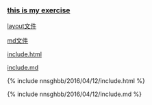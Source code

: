 ### [this is my exercise](http://bigdata-mindstorms.github.io/jekyll-playground/public/nnsghbb/2016/04/12/index.html)

[layout文件](https://github.com/bigdata-mindstorms/jekyll-playground/blob/gh-pages/nnsghbb/2016/04/12/layout.html)

[md文件](https://github.com/bigdata-mindstorms/jekyll-playground/blob/gh-pages/public/nnsghbb/2016/04/12/index.md)

[include.html](https://github.com/bigdata-mindstorms/jekyll-playground/blob/gh-pages/_includes/nnsghbb/2016/04/12/include.html)

[include.md](https://github.com/bigdata-mindstorms/jekyll-playground/blob/gh-pages/_includes/nnsghbb/2016/04/12/include.md)



{% include nnsghbb/2016/04/12/include.html %}

{% include nnsghbb/2016/04/12/include.md %}



